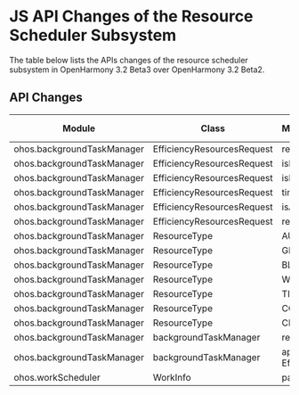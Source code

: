 # JS API Changes of the Resource Scheduler Subsystem

The table below lists the APIs changes of the resource scheduler subsystem in OpenHarmony 3.2 Beta3 over OpenHarmony 3.2 Beta2.

## API Changes

| Module| Class| Method/Attribute/Enumeration/Constant| Change Type|
|---|---|---|---|
| ohos.backgroundTaskManager | EfficiencyResourcesRequest | reason: string;                                                                  | Added|
| ohos.backgroundTaskManager | EfficiencyResourcesRequest | isProcess?: boolean;                                                             | Added|
| ohos.backgroundTaskManager | EfficiencyResourcesRequest | isPersist?: boolean;                                                             | Added|
| ohos.backgroundTaskManager | EfficiencyResourcesRequest | timeOut: number;                                                                 | Added|
| ohos.backgroundTaskManager | EfficiencyResourcesRequest | isApply: boolean;                                                                | Added|
| ohos.backgroundTaskManager | EfficiencyResourcesRequest | resourceTypes: number;                                                           | Added|
| ohos.backgroundTaskManager | ResourceType               | AUDIO = 1 << 6                                                                   | Added|
| ohos.backgroundTaskManager | ResourceType               | GPS = 1 << 5                                                                     | Added|
| ohos.backgroundTaskManager | ResourceType               | BLUETOOTH = 1 << 4                                                               | Added|
| ohos.backgroundTaskManager | ResourceType               | WORK_SCHEDULER = 1 << 3                                                          | Added|
| ohos.backgroundTaskManager | ResourceType               | TIMER = 1 << 2                                                                   | Added|
| ohos.backgroundTaskManager | ResourceType               | COMMON_EVENT = 1 << 1                                                            | Added|
| ohos.backgroundTaskManager | ResourceType               | CPU = 1                                                                          | Added|
| ohos.backgroundTaskManager | backgroundTaskManager      | resetAllEfficiencyResources(): void;                                    | Added|
| ohos.backgroundTaskManager | backgroundTaskManager      | applyEfficiencyResources(request: EfficiencyResourcesRequest): boolean; | Added|
| ohos.workScheduler         | WorkInfo                   | parameters?: {[key: string]: any};                                               | Added|
